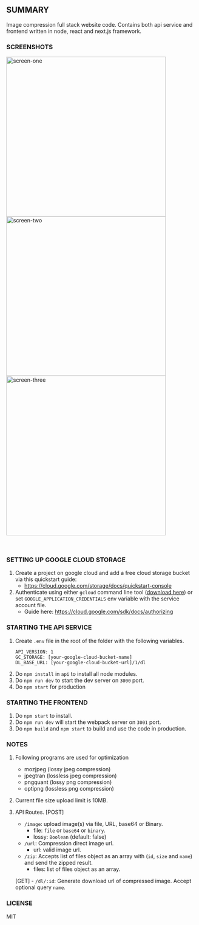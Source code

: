 ## SUMMARY
Image compression full stack website code. Contains both api service and frontend written in node, react and next.js framework.


### SCREENSHOTS
<img src="https://github.com/eashish93/imgsquash/blob/master/screenshots/screen-1.png"
     alt="screen-one" width="420"/>
<img src="https://github.com/eashish93/imgsquash/blob/master/screenshots/screen-2.png"
     alt="screen-two" width="420"/>
<img src="https://github.com/eashish93/imgsquash/blob/master/screenshots/screen-3.png"
     alt="screen-three" width="420"/>

&emsp;

### SETTING UP GOOGLE CLOUD STORAGE
1. Create a project on google cloud and add a free cloud storage bucket via this quickstart guide:
    - <https://cloud.google.com/storage/docs/quickstart-console>
2. Authenticate using either `gcloud` command line tool ([download here](https://cloud.google.com/sdk/docs/downloads-interactive)) or set `GOOGLE_APPLICATION_CREDENTIALS` env variable with the service account file.
    - Guide here: <https://cloud.google.com/sdk/docs/authorizing>


### STARTING THE API SERVICE
1. Create `.env` file in the root of the folder with the following variables.
    ```
    API_VERSION: 1
    GC_STORAGE: [your-google-cloud-bucket-name]
    DL_BASE_URL: [your-google-cloud-bucket-url]/1/dl
    ```
2. Do `npm install` in  `api`  to install all node modules.
3. Do `npm run dev` to start the dev server on `3000` port.
4. Do `npm start` for production


### STARTING THE FRONTEND
1. Do `npm start` to install.
2. Do `npm run dev` will start the webpack server on `3001` port.
3. Do `npm build` and `npm start` to build and use the code in production.


### NOTES

1. Following programs are used for optimization
    - mozjpeg (lossy jpeg compression)
    - jpegtran (lossless jpeg compression)
    - pngquant (lossy png compression)
    - optipng (lossless png compression)
3. Current file size upload limit is 10MB.
4. API Routes.
    [POST]
    - `/image`: upload image(s) via file, URL, base64 or Binary.
        - file: `file` or `base64` or `binary`.
        - lossy: `Boolean` (default: false)
    - `/url`: Compression direct image url.
        - url: valid image url.
    - `/zip`: Accepts list of files object as an array with (`id`, `size` and `name`) and send the zipped result.
        - files: list of files object as an array.

    [GET]
        - `/dl/:id`: Generate download url of compressed image. Accept optional query `name`.


 ### LICENSE
 MIT
